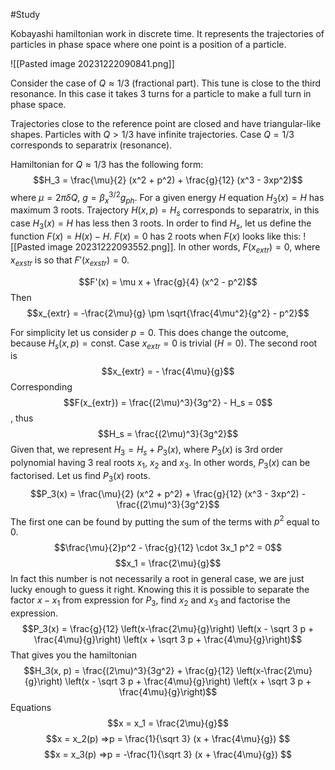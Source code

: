 #Study

Kobayashi hamiltonian work in discrete time. It represents the trajectories of particles in phase space where one point is a position of a particle.

![[Pasted image 20231222090841.png]]

Consider the case of $Q \approx 1/3$ (fractional part). This tune is close to the third resonance. In this case it takes 3 turns for a particle to make a full turn in phase space.  

Trajectories close to the reference point are closed and have triangular-like shapes. Particles with $Q > 1/3$ have infinite trajectories. Case  $Q = 1/3$ corresponds to separatrix (resonance). 

Hamiltonian for $Q \approx 1/3$ has the following form:  
$$H_3 = \frac{\mu}{2} (x^2 + p^2) + \frac{g}{12} (x^3 - 3xp^2)$$
where $\mu = 2\pi \delta Q$, $g = \beta_x^{3/2} g_{ph}$.
For a given energy $H$ equation $H_3(x) = H$ has maximum 3 roots. Trajectory $H(x, p) = H_s$ corresponds to separatrix, in this case $H_3(x) = H$ has less then 3 roots. In order to find $H_s$, let us define the function $F(x) = H(x) - H$. $F(x) = 0$ has 2 roots when $F(x)$ looks like this:
![[Pasted image 20231222093552.png]].
In other words, $F(x_{extr}) = 0$, where $x_{exstr}$ is so that $F'(x_{exstr}) = 0$. 

$$F'(x) = \mu x + \frac{g}{4} (x^2 - p^2)$$
Then
$$x_{extr} = -\frac{2\mu}{g} \pm \sqrt{\frac{4\mu^2}{g^2} - p^2}$$

For simplicity let us consider $p = 0$. This does change the outcome, because $H_s (x, p) = \text{const}$. Case $x_{extr} = 0$ is trivial ($H = 0$). The second root is $$x_{extr} = - \frac{4\mu}{g}$$
Corresponding $$F(x_{extr}) = \frac{(2\mu)^3}{3g^2} - H_s = 0$$, thus
$$H_s = \frac{(2\mu)^3}{3g^2}$$
 Given that, we represent $H_3 = H_s + P_3(x)$, where $P_3(x)$  is 3rd order polynomial having 3 real roots $x_1$, $x_2$ and $x_3$. In other words, $P_3(x)$ can be factorised. Let us find $P_3(x)$ roots. $$P_3(x) = \frac{\mu}{2} (x^2 + p^2) + \frac{g}{12} (x^3 - 3xp^2) - \frac{(2\mu)^3}{3g^2}$$
 The first one can be found by putting the sum of the terms with $p^2$ equal to 0. 
 $$\frac{\mu}{2}p^2 - \frac{g}{12} \cdot 3x_1 p^2 = 0$$
 $$x_1 = \frac{2\mu}{g}$$
In fact this number is not necessarily a root in general case, we are just lucky enough to guess it right.
Knowing this it is possible to separate the factor $x - x_1$ from expression for $P_3$, find $x_2$ and $x_3$ and factorise the expression.
$$P_3(x) = \frac{g}{12} \left(x-\frac{2\mu}{g}\right) \left(x - \sqrt 3 p + \frac{4\mu}{g}\right) \left(x + \sqrt 3 p + \frac{4\mu}{g}\right)$$
That gives you the hamiltonian
$$H_3(x, p) = \frac{(2\mu)^3}{3g^2} + \frac{g}{12} \left(x-\frac{2\mu}{g}\right) \left(x - \sqrt 3 p + \frac{4\mu}{g}\right) \left(x + \sqrt 3 p + \frac{4\mu}{g}\right)$$
Equations 
$$x = x_1 = \frac{2\mu}{g}$$
$$x = x_2(p) =>p = \frac{1}{\sqrt 3} (x + \frac{4\mu}{g}) $$
$$x = x_3(p) =>p = -\frac{1}{\sqrt 3} (x + \frac{4\mu}{g}) $$
